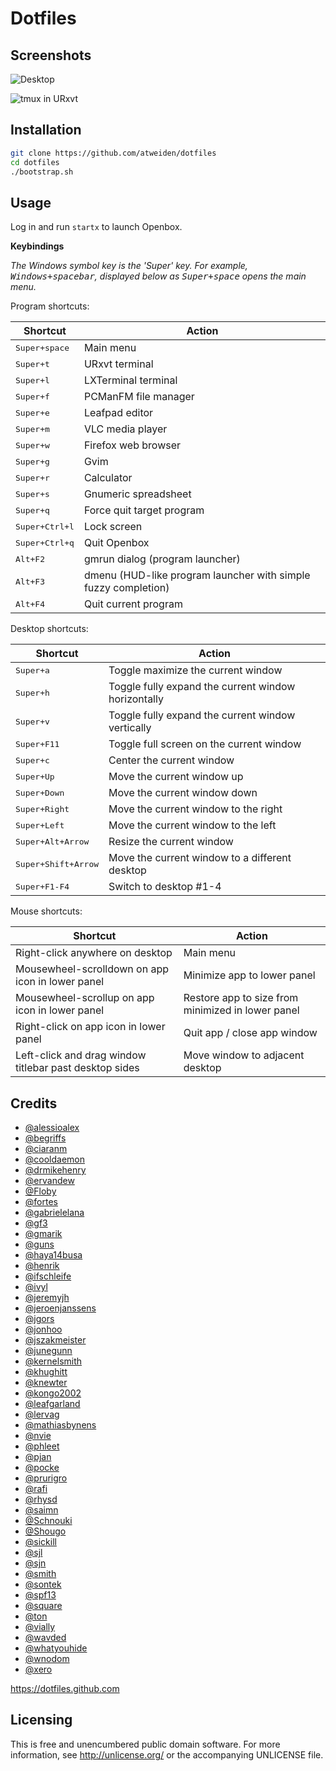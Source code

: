 Dotfiles
========

Screenshots
-----------

![Desktop](https://i.imgur.com/bEGxhbP.png)

![tmux in URxvt](https://i.imgur.com/2wYcZrz.png)


Installation
------------

```bash
git clone https://github.com/atweiden/dotfiles
cd dotfiles
./bootstrap.sh
```


Usage
-----

Log in and run `startx` to launch Openbox.

**Keybindings**

*The Windows symbol key is the 'Super' key. For example,
<kbd>Windows+spacebar</kbd>, displayed below as <kbd>Super+space</kbd>
opens the main menu.*

Program shortcuts:

Shortcut                | Action
---                     | ---
<kbd>Super+space</kbd>  | Main menu
<kbd>Super+t</kbd>      | URxvt terminal
<kbd>Super+l</kbd>      | LXTerminal terminal
<kbd>Super+f</kbd>      | PCManFM file manager
<kbd>Super+e</kbd>      | Leafpad editor
<kbd>Super+m</kbd>      | VLC media player
<kbd>Super+w</kbd>      | Firefox web browser
<kbd>Super+g</kbd>      | Gvim
<kbd>Super+r</kbd>      | Calculator
<kbd>Super+s</kbd>      | Gnumeric spreadsheet
<kbd>Super+q</kbd>      | Force quit target program
<kbd>Super+Ctrl+l</kbd> | Lock screen
<kbd>Super+Ctrl+q</kbd> | Quit Openbox
<kbd>Alt+F2</kbd>       | gmrun dialog (program launcher)
<kbd>Alt+F3</kbd>       | dmenu (HUD-like program launcher with simple fuzzy completion)
<kbd>Alt+F4</kbd>       | Quit current program

Desktop shortcuts:

Shortcut                     | Action
---                          | ---
<kbd>Super+a</kbd>           | Toggle maximize the current window
<kbd>Super+h</kbd>           | Toggle fully expand the current window horizontally
<kbd>Super+v</kbd>           | Toggle fully expand the current window vertically
<kbd>Super+F11</kbd>         | Toggle full screen on the current window
<kbd>Super+c</kbd>           | Center the current window
<kbd>Super+Up</kbd>          | Move the current window up
<kbd>Super+Down</kbd>        | Move the current window down
<kbd>Super+Right</kbd>       | Move the current window to the right
<kbd>Super+Left</kbd>        | Move the current window to the left
<kbd>Super+Alt+Arrow</kbd>   | Resize the current window
<kbd>Super+Shift+Arrow</kbd> | Move the current window to a different desktop
<kbd>Super+F1-F4</kbd>       | Switch to desktop #1-4

Mouse shortcuts:

Shortcut                                               | Action
---                                                    | ---
Right-click anywhere on desktop                        | Main menu
Mousewheel-scrolldown on app icon in lower panel       | Minimize app to lower panel
Mousewheel-scrollup on app icon in lower panel         | Restore app to size from minimized in lower panel
Right-click on app icon in lower panel                 | Quit app / close app window
Left-click and drag window titlebar past desktop sides | Move window to adjacent desktop


Credits
-------

- [@alessioalex](https://github.com/alessioalex/dotfiles)
- [@begriffs](https://github.com/begriffs/haskell-vim-now)
- [@ciaranm](https://github.com/ciaranm/dotfiles)
- [@cooldaemon](https://github.com/cooldaemon/myhome)
- [@drmikehenry](https://github.com/drmikehenry/vimfiles)
- [@ervandew](https://github.com/ervandew/dotfiles)
- [@Floby](https://github.com/Floby/vim-config)
- [@fortes](https://github.com/fortes/dotfiles)
- [@gabrielelana](https://github.com/gabrielelana/dotfiles)
- [@gf3](https://github.com/gf3/dotfiles)
- [@gmarik](https://github.com/gmarik/vimfiles)
- [@guns](https://github.com/guns/haus)
- [@haya14busa](https://github.com/haya14busa/dotfiles)
- [@henrik](https://github.com/henrik/dotfiles)
- [@ifschleife](https://github.com/ifschleife/dotfiles)
- [@ivyl](https://github.com/ivyl/vim-config)
- [@jeremyjh](https://github.com/jeremyjh/dotfiles)
- [@jeroenjanssens](https://github.com/jeroenjanssens/dotfiles)
- [@jgors](https://github.com/jgors/configs)
- [@jonhoo](https://github.com/jonhoo/configs)
- [@jszakmeister](https://github.com/jszakmeister/vimuser-jszakmeister)
- [@junegunn](https://github.com/junegunn/dotfiles)
- [@kernelsmith](https://github.com/kernelsmith/env-customization)
- [@khughitt](https://github.com/khughitt/dotfiles)
- [@knewter](https://github.com/knewter/dotfiles)
- [@kongo2002](https://github.com/kongo2002/dotfiles)
- [@leafgarland](https://github.com/leafgarland/vimfiles)
- [@lervag](https://github.com/lervag/dotvim)
- [@mathiasbynens](https://github.com/mathiasbynens/dotfiles)
- [@nvie](https://github.com/nvie/vimrc)
- [@phleet](https://github.com/phleet/dotfiles)
- [@pjan](https://github.com/pjan/osx-dotfiles)
- [@pocke](https://github.com/pocke/dotfiles)
- [@prurigro](https://github.com/prurigro/darkcloud-vimconfig)
- [@rafi](https://github.com/rafi/.config)
- [@rhysd](https://github.com/rhysd/dotfiles)
- [@saimn](https://github.com/saimn/dotfiles)
- [@Schnouki](https://github.com/Schnouki/dotfiles)
- [@Shougo](https://github.com/Shougo/shougo-s-github)
- [@sickill](https://github.com/sickill/dotfiles)
- [@sjl](https://github.com/sjl/dotfiles)
- [@sjn](https://github.com/sjn/dotfiles)
- [@smith](https://github.com/smith/vim-config)
- [@sontek](https://github.com/sontek/dotfiles)
- [@spf13](https://github.com/spf13/spf13-vim)
- [@square](https://github.com/square/maximum-awesome)
- [@ton](https://github.com/ton/dotfiles)
- [@vially](https://github.com/vially/dotconfig)
- [@wavded](https://github.com/wavded/dotfiles)
- [@whatyouhide](https://github.com/whatyouhide/dotfiles)
- [@wnodom](https://github.com/wnodom/wnodom-vim-environment)
- [@xero](https://github.com/xero/dotfiles)

https://dotfiles.github.com


Licensing
---------

This is free and unencumbered public domain software. For more
information, see http://unlicense.org/ or the accompanying UNLICENSE file.
